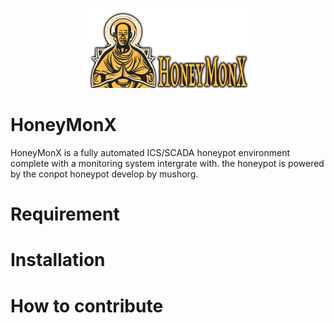 <p align="center">
    <img src="./docs/img/HoneyMonX.png"  width="256">
</p>

# HoneyMonX
HoneyMonX is a fully automated ICS/SCADA honeypot environment complete with a monitoring system intergrate with. the honeypot is powered by the conpot honeypot develop by mushorg.  

# Requirement

# Installation

# How to contribute
